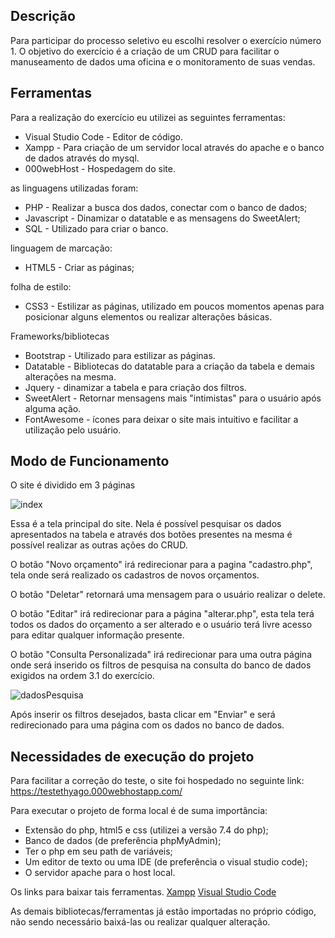 ## Descrição
Para participar do processo seletivo eu escolhi resolver o exercício número 1. O objetivo do exercício é a criação de um CRUD para facilitar o manuseamento de dados uma oficina e o monitoramento de suas vendas.

## Ferramentas
Para a realização do exercício eu utilizei as seguintes ferramentas:
- Visual Studio Code - Editor de código.
- Xampp - Para criação de um servidor local através do apache e o banco de dados através do mysql.
- 000webHost - Hospedagem do site.

as linguagens utilizadas foram:
- PHP - Realizar a busca dos dados, conectar com o banco de dados;
- Javascript - Dinamizar o datatable e as mensagens do SweetAlert;
- SQL - Utilizado para criar o banco.

linguagem de marcação:
- HTML5 - Criar as páginas;

folha de estilo:
- CSS3 - Estilizar as páginas, utilizado em poucos momentos apenas para posicionar alguns elementos ou realizar alterações básicas.

Frameworks/bibliotecas
- Bootstrap - Utilizado para estilizar as páginas.
- Datatable - Bibliotecas do datatable para a criação da tabela e demais alterações na mesma.
- Jquery - dinamizar a tabela e para criação dos filtros.
- SweetAlert - Retornar mensagens mais "intimistas" para o usuário após alguma ação.
- FontAwesome - ícones para deixar o site mais intuitivo e facilitar a utilização pelo usuário.


## Modo de Funcionamento
O site é dividido em 3 páginas

![index](https://user-images.githubusercontent.com/42790322/87993363-aa6ca580-cac0-11ea-891e-9e659c874e7a.PNG)

Essa é a tela principal do site. Nela é possível pesquisar os dados apresentados na tabela e através dos botões presentes na mesma é possível realizar as outras ações do CRUD.

O botão "Novo orçamento" irá redirecionar para a pagina "cadastro.php", tela onde será realizado os cadastros de novos orçamentos.

O botão "Deletar" retornará uma mensagem para o usuário realizar o delete.

O botão "Editar" irá redirecionar para a página "alterar.php", esta tela terá todos os dados do orçamento a ser alterado e o usuário terá livre acesso para editar qualquer informação presente.



O botão "Consulta Personalizada" irá redirecionar para uma outra página onde será inserido os filtros de pesquisa na consulta do banco de dados exigidos na ordem 3.1 do exercício.

![dadosPesquisa](https://user-images.githubusercontent.com/42790322/75305939-4e119c80-5826-11ea-9fde-bc0c50028bc8.PNG)

Após inserir os filtros desejados, basta clicar em "Enviar" e será redirecionado para uma página com os dados no banco de dados.

## Necessidades de execução do projeto
Para facilitar a correção do teste, o site foi hospedado no seguinte link: 
https://testethyago.000webhostapp.com/

Para executar o projeto de forma local é de suma importância:
- Extensão do php, html5 e css (utilizei a versão 7.4 do php);
- Banco de dados (de preferência phpMyAdmin);
- Ter o php em seu path de variáveis;
- Um editor de texto ou uma IDE (de preferência o visual studio code);
- O servidor apache para o host local.

Os links para baixar tais ferramentas.
[Xampp](https://www.apachefriends.org/pt_br/download.html)
[Visual Studio Code](https://code.visualstudio.com/download)

As demais bibliotecas/ferramentas já estão importadas no próprio código, não sendo necessário baixá-las ou realizar qualquer alteração.
